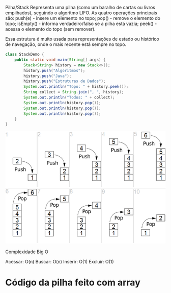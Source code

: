 Pilha/Stack Representa uma pilha (como um baralho de cartas ou livros empilhados), seguindo o algoritmo LIFO. As quatro
operações principais são: push(e) - insere um elemento no topo; pop() - remove o elemento do topo; isEmpty() - informa
verdadeiro/falso se a pilha está vazia; peek() - acessa o elemento do topo (sem remover).

Essa estrutura é muito usada para representações de estado ou histórico de navegação, onde o mais recente está sempre no
topo.

```Java
class StackDemo {
    public static void main(String[] args) {
        Stack<String> history = new Stack<>();
        history.push("Algoritmos");
        history.push("Java");
        history.push("Estruturas de Dados");
        System.out.println("Topo: " + history.peek());
        String collect = String.join(", ", history);
        System.out.println("Todos: " + collect);
        System.out.println(history.pop());
        System.out.println(history.pop());
        System.out.println(history.pop());
    }
}
```

![Pilha](Lifo_stack.png)

Complexidade Big O

Acessar: O(n)
Buscar: O(n)
Inserir: O(1)
Excluir: O(1)

# Código da pilha feito com array
